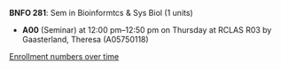 **BNFO 281**: Sem in Bioinformtcs & Sys Biol (1 units)

- **A00** (Seminar) at 12:00 pm–12:50 pm on Thursday at RCLAS R03 by Gaasterland, Theresa (A05750118)

[Enrollment numbers over time](./BNFO281.tsv)
